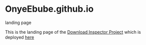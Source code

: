 # OnyeEbube.github.io
landing page

This is the landing page of the [Download Inspector Project](https://github.com/OnyeEbube/DownloadInspector) which is deployed <a href="Onyeekah.pythonanywhere.com">here</a>
